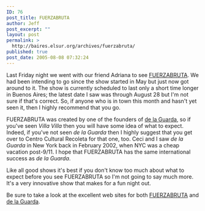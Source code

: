 ```yaml
---
ID: 76
post_title: FUERZABRUTA
author: Jeff
post_excerpt: ""
layout: post
permalink: >
  http://baires.elsur.org/archives/fuerzabruta/
published: true
post_date: 2005-08-08 07:32:24
---
```

Last Friday night we went with our friend Adriana to see <a href="http://www.fuerzabruta.net">FUERZABRUTA</a>. We had been intending to go since the show started in May but just now got around to it. The show is currently scheduled to last only a short time longer in Buenos Aires; the latest date I saw was through August 28 but I'm not sure if that's correct. So, if anyone who is in town this month and hasn't yet seen it, then I highly recommend that you go. 

FUERZABRUTA was created by one of the founders of <a href="http://www.delaguarda.com">de la Guarda</a>, so if you've seen <em>Villa Villa</em> then you will have some idea of what to expect. Indeed, if you've not seen <em>de la Guarda</em> then I highly suggest that you get over to Centro Cultural Recoleta for that one, too.  Ceci and I saw <em>de la Guarda</em> in New York back in February 2002, when NYC was a cheap vacation  post-9/11.  I hope that FUERZABRUTA has the same international success as <em>de la Guarda</em>. 

Like all good shows it's best if you don't know too much about what to expect before you see FUERZABRUTA so I'm not going to say much more.  It's a very innovative show that makes for a fun night out.

Be sure to take a look at the excellent web sites for both <a href="http://www.fuerzabruta.net">FUERZABRUTA</a> and <a href="http://www.delaguarda.com">de la Guarda</a>.